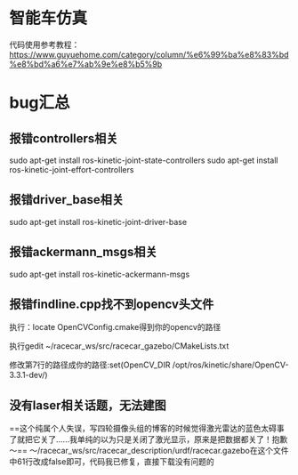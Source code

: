 # 智能车仿真
代码使用参考教程：https://www.guyuehome.com/category/column/%e6%99%ba%e8%83%bd%e8%bd%a6%e7%ab%9e%e8%b5%9b
# bug汇总

## 报错controllers相关
sudo apt-get install ros-kinetic-joint-state-controllers
sudo apt-get install ros-kinetic-joint-effort-controllers

## 报错driver_base相关
sudo apt-get install ros-kinetic-joint-driver-base

## 报错ackermann_msgs相关
sudo apt-get install ros-kinetic-ackermann-msgs

## 报错findline.cpp找不到opencv头文件
执行：locate OpenCVConfig.cmake得到你的opencv的路径

执行gedit ~/racecar_ws/src/racecar_gazebo/CMakeLists.txt

修改第7行的路径成你的路径:set(OpenCV_DIR /opt/ros/kinetic/share/OpenCV-3.3.1-dev/)

## 没有laser相关话题，无法建图
==这个纯属个人失误，写四轮摄像头组的博客的时候觉得激光雷达的蓝色太碍事了就把它关了......我单纯的以为只是关闭了激光显示，原来是把数据都关了！抱歉～==
～/racecar_ws/src/racecar_description/urdf/racecar.gazebo在这个文件中61行改成false即可，代码我已修复，直接下载没有问题的

